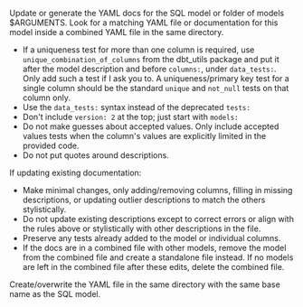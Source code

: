 Update or generate the YAML docs for the SQL model or folder of models $ARGUMENTS. Look for a matching YAML file or documentation for this model inside a combined YAML file in the same directory.

- If a uniqueness test for more than one column is required, use `unique_combination_of_columns` from the dbt_utils package and put it after the model description and before `columns:`, under `data_tests:`. Only add such a test if I ask you to. A uniqueness/primary key test for a single column should be the standard `unique` and `not_null` tests on that column only.
- Use the `data_tests:` syntax instead of the deprecated `tests:`
- Don't include `version: 2` at the top; just start with `models:`
- Do not make guesses about accepted values. Only include accepted values tests when the column's values are explicitly limited in the provided code.
- Do not put quotes around descriptions.

If updating existing documentation:
- Make minimal changes, only adding/removing columns, filling in missing descriptions, or updating outlier descriptions to match the others stylistically.
- Do not update existing descriptions except to correct errors or align with the rules above or stylistically with other descriptions in the file.
- Preserve any tests already added to the model or individual columns.
- If the docs are in a combined file with other models, remove the model from the combined file and create a standalone file instead. If no models are left in the combined file after these edits, delete the combined file.

Create/overwrite the YAML file in the same directory with the same base name as the SQL model.
